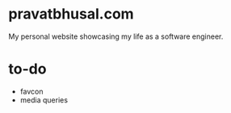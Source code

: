 # pravatbhusal.com
My personal website showcasing my life as a software engineer.

# to-do
- favcon
- media queries
